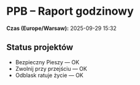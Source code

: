 # PPB – Raport godzinowy
**Czas (Europe/Warsaw):** 2025-09-29 15:32

## Status projektów
- Bezpieczny Pieszy — OK
- Zwolnij przy przejściu — OK
- Odblask ratuje życie — OK

